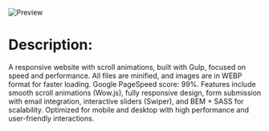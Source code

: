 ![Preview](https://github.com/hHolyMolly/Skillz/blob/main/src/img/Preview.png)

# Description:
A responsive website with scroll animations, built with Gulp, focused on speed and performance. All files are minified, and images are in WEBP format for faster loading. Google PageSpeed score: 99%. Features include smooth scroll animations (Wow.js), fully responsive design, form submission with email integration, interactive sliders (Swiper), and BEM + SASS for scalability. Optimized for mobile and desktop with high performance and user-friendly interactions.
